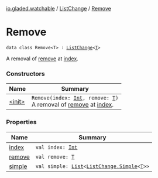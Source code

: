 [io.gladed.watchable](../../index.md) / [ListChange](../index.md) / [Remove](./index.md)

# Remove

`data class Remove<T> : `[`ListChange`](../index.md)`<`[`T`](index.md#T)`>`

A removal of [remove](remove.md) at [index](--index--.md).

### Constructors

| Name | Summary |
|---|---|
| [&lt;init&gt;](-init-.md) | `Remove(index: `[`Int`](https://kotlinlang.org/api/latest/jvm/stdlib/kotlin/-int/index.html)`, remove: `[`T`](index.md#T)`)`<br>A removal of [remove](remove.md) at [index](--index--.md). |

### Properties

| Name | Summary |
|---|---|
| [index](--index--.md) | `val index: `[`Int`](https://kotlinlang.org/api/latest/jvm/stdlib/kotlin/-int/index.html) |
| [remove](remove.md) | `val remove: `[`T`](index.md#T) |
| [simple](simple.md) | `val simple: `[`List`](https://kotlinlang.org/api/latest/jvm/stdlib/kotlin.collections/-list/index.html)`<`[`ListChange.Simple`](../-simple/index.md)`<`[`T`](index.md#T)`>>` |
